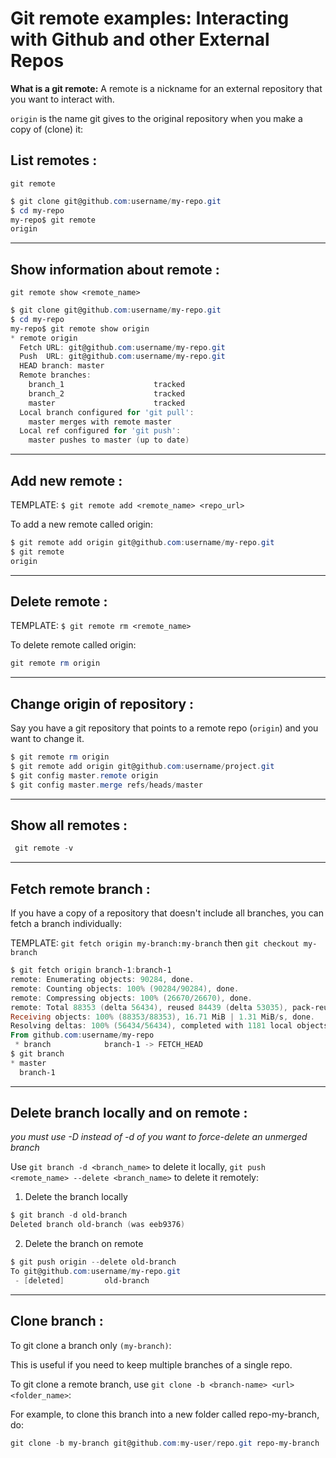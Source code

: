 # Git remote examples: Interacting with Github and other External Repos

**What is a git remote:**
A remote is a nickname for an external repository that you want to interact with.

`origin` is the name git gives to the original repository when you make a copy of (clone) it:


## **List remotes** :
`git remote`
```powershell
$ git clone git@github.com:username/my-repo.git
$ cd my-repo
my-repo$ git remote
origin
```
---
## **Show information about remote** :
`git remote show <remote_name>`
```powershell
$ git clone git@github.com:username/my-repo.git
$ cd my-repo
my-repo$ git remote show origin
* remote origin
  Fetch URL: git@github.com:username/my-repo.git
  Push  URL: git@github.com:username/my-repo.git
  HEAD branch: master
  Remote branches:
    branch_1                    tracked
    branch_2                    tracked
    master                      tracked
  Local branch configured for 'git pull':
    master merges with remote master
  Local ref configured for 'git push':
    master pushes to master (up to date)
```
---
## **Add new remote** :
TEMPLATE: `$ git remote add <remote_name> <repo_url>`

To add a new remote called origin:
```powershell
$ git remote add origin git@github.com:username/my-repo.git
$ git remote
origin
```
---
## **Delete remote** :
TEMPLATE: `$ git remote rm <remote_name>`

To delete remote called origin:
```powershell
git remote rm origin
```
---
## **Change origin of repository** :
Say you have a git repository that points to a remote repo (`origin`) and you want to change it.
```powershell
$ git remote rm origin
$ git remote add origin git@github.com:username/project.git
$ git config master.remote origin
$ git config master.merge refs/heads/master
```
---
## **Show all remotes** :

```powershell
 git remote -v
```
---
## **Fetch remote branch** :
If you have a copy of a repository that doesn't include all branches, you can fetch a branch individually:

TEMPLATE: `git fetch origin my-branch:my-branch` then `git checkout my-branch`
```powershell
$ git fetch origin branch-1:branch-1
remote: Enumerating objects: 90284, done.
remote: Counting objects: 100% (90284/90284), done.
remote: Compressing objects: 100% (26670/26670), done.
remote: Total 88353 (delta 56434), reused 84439 (delta 53035), pack-reused 0
Receiving objects: 100% (88353/88353), 16.71 MiB | 1.31 MiB/s, done.
Resolving deltas: 100% (56434/56434), completed with 1181 local objects.
From github.com:username/my-repo
 * branch            branch-1 -> FETCH_HEAD
$ git branch
* master
  branch-1
```
---
## **Delete branch locally and on remote** :
*you must use -D instead of -d of you want to force-delete an unmerged branch*

Use `git branch -d <branch_name>` to delete it locally, `git push <remote_name> --delete <branch_name>` to delete it remotely:

1) Delete the branch locally
```powershell
$ git branch -d old-branch
Deleted branch old-branch (was eeb9376)
```
2) Delete the branch on remote
```powershell
$ git push origin --delete old-branch
To git@github.com:username/my-repo.git
 - [deleted]         old-branch
```
---


## **Clone branch** :
To git clone a branch only `(my-branch)`:

This is useful if you need to keep multiple branches of a single repo.

To git clone a remote branch, use `git clone -b <branch-name> <url> <folder_name>`:

For example, to clone this branch into a new folder called repo-my-branch, do:

```powershell
git clone -b my-branch git@github.com:my-user/repo.git repo-my-branch
```

